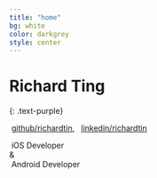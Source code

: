 ```yaml
---
title: "home"
bg: white
color: darkgrey
style: center
---
```


# Richard Ting
{: .text-purple}

<i class="fa fa-github fa-lg"></i>&nbsp;<a href="https://github.com/richardtin">github/richardtin</a>,&nbsp;
<i class="fa fa-linkedin-square fa-lg"></i>&nbsp;<a href="https://linkedin.com/in/richardtin">linkedin/richardtin</a>
<br />

<i class="fa fa-apple fa-lg text-blue"></i>&nbsp;iOS Developer<br />
&<br />
<i class="fa fa-android fa-lg text-green"></i>&nbsp;Android Developer
